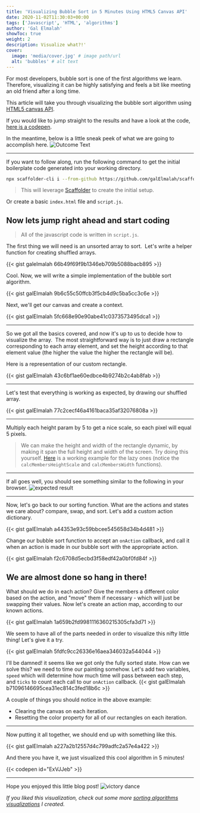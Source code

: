 ```yaml
---
title: 'Visualizing Bubble Sort in 5 Minutes Using HTML5 Canvas API'
date: 2020-11-02T11:30:03+00:00
tags: ['Javascript', 'HTML', 'algorithms']
author: 'Gal Elmalah'
showToc: true
weight: 2
description: Visualize what?!'
cover:
  image: 'media/cover.jpg' # image path/url
  alt: 'bubbles' # alt text
---
```


For most developers, bubble sort is one of the first algorithms we learn. Therefore, visualizing it can be highly satisfying and feels a bit like meeting an old friend after a long time.

This article will take you through visualizing the bubble sort algorithm using [HTML5 canvas API](https://developer.mozilla.org/en-US/docs/Web/API/Canvas_API).

If you would like to jump straight to the results and have a look at the code, [here is a codepen](https://codepen.io/gal8914/pen/ExVJJeb).

In the meantime, below is a little sneak peek of what we are going to accomplish here.
![Outcome Text](https://dev-to-uploads.s3.amazonaws.com/i/9tmdcuh2gtzl21id4fx1.gif)

---

If you want to follow along, run the following command to get the initial boilerplate code generated into your working directory.

```bash
npx scaffolder-cli i --from-github https://github.com/galElmalah/scaffolder-canvas-template.git --template canvas && cd visualizing-bubble-sort
```

> This will leverage [Scaffolder](https://github.com/galElmalah/scaffolder) to create the initial setup.

Or create a basic `index.html` file and `script.js`.

## Now lets jump right ahead and start coding

> All of the javascript code is written in `script.js`.

The first thing we will need is an unsorted array to sort. 
Let's write a helper function for creating shuffled arrays.

{{< gist galelmalah 66b49f69f9b1346eb709b5088bacb895 >}}

Cool. Now, we will write a simple implementation of the bubble sort algorithm.

{{< gist galElmalah 9b6c55c50ffcb3f5cb4d9c5ba5cc3c6e >}}

Next, we'll get our canvas and create a context.

{{< gist galElmalah 5fc668e90e90abe41c0373573495dca1 >}}

---

So we got all the basics covered, and now it's up to us to decide how to visualize the array. 
The most straightforward way is to just draw a rectangle corresponding to each array element, and set the height according to that element value (the higher the value the higher the rectangle will be).

Here is a representation of our custom rectangle.

{{< gist galElmalah 43c6bf1ae60edbce4b9274b2c4ab8fab >}}

---

Let's test that everything is working as expected, by drawing our shuffled array.

{{< gist galElmalah 77c2cecf46a4161baca35af32076808a >}}

---

Multiply each height param by 5 to get a nice scale, so each pixel will equal 5 pixels.

> We can make the height and width of the rectangle dynamic, by making it span the full height and width of the screen.
> Try doing this yourself.
> [Here](https://codepen.io/gal8914/pen/ZEbNyXP) is a working example for the lazy ones (notice the `calcMembersHeightScale` and `calcMembersWidth` functions).

---

If all goes well, you should see something similar to the following in your browser.
![expected result](https://dev-to-uploads.s3.amazonaws.com/i/d3601d17xhfdks6umfqa.png)

---

Now, let's go back to our sorting function. What are the actions and states we care about? compare, swap, and sort.
Let's add a custom action dictionary.

{{< gist galElmalah a44353e93c59bbcee545658d34b4d481 >}}

Change our bubble sort function to accept an `onAction` callback, and call it when an action is made in our bubble sort with the appropriate action.

{{< gist galElmalah f2c6708d5ecbd3f58edf42a0bf0fd84f >}}

## We are almost done so hang in there!

What should we do in each action?
Give the members a different color based on the action, and "move" them if necessary - which will just be swapping their values.
Now let's create an action map, according to our known actions.

{{< gist galElmalah 1a659b2fd9981116360215305cfa3d71 >}}

We seem to have all of the parts needed in order to visualize this nifty little thing!
Let's give it a try.

{{< gist galElmalah 5fdfc9cc26336e16aea346032a544044 >}}

I'll be damned! it seems like we got only the fully sorted state.
How can we solve this? we need to time our painting somehow.
Let's add two variables, `speed` which will determine how much time will pass between each step, and `ticks` to count each call to our `onAction` callback.
{{< gist galElmalah b71096146695cea31ec814c3fed18b6c >}}

A couple of things you should notice in the above example:

- Clearing the canvas on each iteration.
- Resetting the color property for all of our rectangles on each iteration.

---

Now putting it all together, we should end up with something like this.

{{< gist galElmalah a227a2b12557d4c799adfc2a57e4a422 >}}

And there you have it, we just visualized this cool algorithm in 5 minutes!

{{< codepen id="ExVJJeb" >}}

---

Hope you enjoyed this little blog post!
![victory dance](https://media.giphy.com/media/2Yc1CBBFBR3Glp1MVO/giphy-downsized.gif)

_If you liked this visualization, check out some more [sorting algorithms visualizations](https://galelmalah.github.io/sorting-visualisations/) I created._

